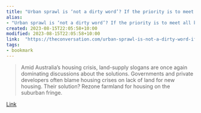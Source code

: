 ```yaml
---
title: "Urban sprawl is ‘not a dirty word’? If the priority is to meet all kids’ needs, it should be"
alias:
- "Urban sprawl is ‘not a dirty word’? If the priority is to meet all kids’ needs, it should be"
created: 2023-08-15T22:05:58+10:00
modified: 2023-08-15T22:05:58+10:00
link:  "https://theconversation.com/urban-sprawl-is-not-a-dirty-word-if-the-priority-is-to-meet-all-kids-needs-it-should-be-208670"
tags:
- bookmark
---
```


> Amid Australia’s housing crisis, land-supply slogans are once again dominating discussions about the solutions. Governments and private developers often blame housing crises on lack of land for new housing. Their solution? Rezone farmland for housing on the suburban fringe.

[Link](https://theconversation.com/urban-sprawl-is-not-a-dirty-word-if-the-priority-is-to-meet-all-kids-needs-it-should-be-208670)
